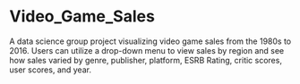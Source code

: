 # Video_Game_Sales

A data science group project visualizing video game sales from the 1980s to 2016. Users can utilize a drop-down menu to view sales by region and see how sales varied by genre, publisher, platform, ESRB Rating, critic scores, user scores, and year.
